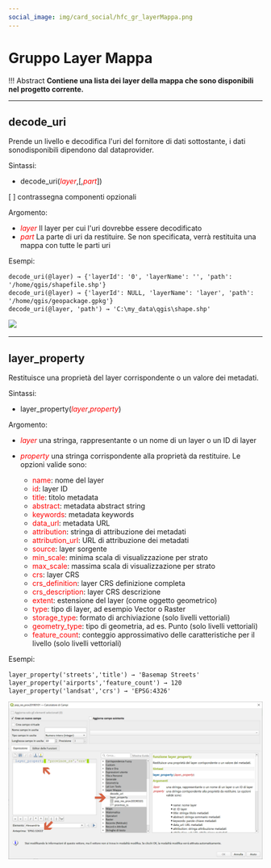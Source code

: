 ```yaml
---
social_image: img/card_social/hfc_gr_layerMappa.png
---
```


# Gruppo Layer Mappa

!!! Abstract
    **Contiene una lista dei layer della mappa che sono disponibili nel progetto corrente.**

---

## decode_uri

Prende un livello e decodifica l'uri del fornitore di dati sottostante, i dati sonodisponibili dipendono dal dataprovider.

Sintassi:

* decode_uri(_<span style="color:red;">layer</span>_,[,_<span style="color:red;">part</span>_])

[ ] contrassegna componenti opzionali

Argomento:

* _<span style="color:red;">layer</span>_ Il layer per cui l'uri dovrebbe essere decodificato
* _<span style="color:red;">part</span>_ La parte di uri da restituire. Se non specificata, verrà restituita una mappa con tutte le parti uri

Esempi:

```
decode_uri(@layer) → {'layerId': '0', 'layerName': '', 'path': '/home/qgis/shapefile.shp'}
decode_uri(@layer) → {'layerId': NULL, 'layerName': 'layer', 'path': '/home/qgis/geopackage.gpkg'}
decode_uri(@layer, 'path') → 'C:\my_data\qgis\shape.shp'
```

![](../../img/layer_della_mappa/decode_uri1.png)

---

## layer_property

Restituisce una proprietà del layer corrispondente o un valore dei metadati.

Sintassi:

* layer_property(_<span style="color:red;">layer</span>_,_<span style="color:red;">property</span>_)

Argomento:

* _<span style="color:red;">layer</span>_ una stringa, rappresentante o un nome di un layer o un ID di layer
* _<span style="color:red;">property</span>_ una stringa corrispondente alla proprietà da restituire. Le opzioni valide sono:

    - <span style="color:red;">name</span>: nome del layer
    - <span style="color:red;">id</span>: layer ID
    - <span style="color:red;">title</span>: titolo metadata
    - <span style="color:red;">abstract</span>: metadata abstract string
    - <span style="color:red;">keywords</span>: metadata keywords
    - <span style="color:red;">data_url</span>: metadata URL
    - <span style="color:red;">attribution</span>: stringa di attribuzione dei metadati
    - <span style="color:red;">attribution_url</span>: URL di attribuzione dei metadati
    - <span style="color:red;">source</span>: layer sorgente
    - <span style="color:red;">min_scale</span>: minima scala di visualizzazione per strato
    - <span style="color:red;">max_scale</span>: massima scala di visualizzazione per strato
    - <span style="color:red;">crs</span>: layer CRS
    - <span style="color:red;">crs_definition</span>: layer CRS definizione completa
    - <span style="color:red;">crs_description</span>: layer CRS descrizione
    - <span style="color:red;">extent</span>: estensione del layer (come oggetto geometrico)
    - <span style="color:red;">type</span>: tipo di layer, ad esempio Vector o Raster
    - <span style="color:red;">storage_type</span>: formato di archiviazione (solo livelli vettoriali)
    - <span style="color:red;">geometry_type</span>: tipo di geometria, ad es. Punto (solo livelli vettoriali)
    - <span style="color:red;">feature_count</span>: conteggio approssimativo delle caratteristiche per il livello (solo livelli vettoriali)

Esempi:

```
layer_property('streets','title') → 'Basemap Streets'
layer_property('airports','feature_count') → 120
layer_property('landsat','crs') → 'EPSG:4326'
```

![](../../img/layer_della_mappa/layer_property1.png)
